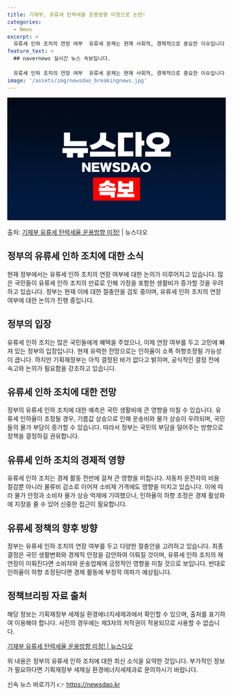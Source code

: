 ```yaml
---
title: 기재부, 유류세 탄력세율 운용방향 미정으로 논란!
categories:
  - News
excerpt: >
  유류세 인하 조치의 연장 여부  유류세 문제는 현재 사회적, 경제적으로 중요한 이슈입니다. 많은 국민들이 유…
feature_text: >
  ## navernews 실시간 뉴스 속보입니다.

  유류세 인하 조치의 연장 여부  유류세 문제는 현재 사회적, 경제적으로 중요한 이슈입니다. 많은 국민들이 유…
image: '/assets/img/newsdao_breakingnews.jpg'
---
```


![뉴스다오 속보](/assets/img/newsdao_breakingnews.jpg)

<p>출처: <a href="https://newsdao.kr/4246" rel="dofollow">기재부 유류세 탄력세율 운용방향 미정!</a> | 뉴스다오</p>

## 정부의 유류세 인하 조치에 대한 소식

현재 정부에서는 유류세 인하 조치의 연장 여부에 대한 논의가 이루어지고 있습니다. 많은 국민들이 유류세 인하 조치의 만료로 인해 가정을 포함한 생활비가 증가할 것을 우려하고 있습니다. 정부는 현재 이에 대한 절충안을 검토 중이며, 유류세 인하 조치의 연장 여부에 대한 논의가 진행 중입니다.

## 정부의 입장
유류세 인하 조치는 많은 국민들에게 혜택을 주었으나, 이제 연장 여부를 두고 고민에 빠져 있는 정부의 입장입니다. 현재 유력한 전망으로는 인하율이 소폭 하향조정될 가능성이 큽니다. 하지만 기획재정부는 아직 결정된 바가 없다고 밝히며, 공식적인 결정 전에 숙고와 논의가 필요함을 강조하고 있습니다.

## 유류세 인하 조치에 대한 전망
정부의 유류세 인하 조치에 대한 예측은 국민 생활비에 큰 영향을 미칠 수 있습니다. 유류세 인하율이 조정될 경우, 기름값 상승으로 인해 운송비와 물가 상승이 우려되며, 국민들의 물가 부담이 증가할 수 있습니다. 따라서 정부는 국민의 부담을 덜어주는 방향으로 정책을 결정하길 권유합니다.

## 유류세 인하 조치의 경제적 영향
유류세 인하 조치는 경제 활동 전반에 걸쳐 큰 영향을 미칩니다. 자동차 운전자의 비용 절감뿐 아니라 물류비 감소로 이어져 소비재 가격에도 영향을 미치고 있습니다. 이에 따라 물가 안정과 소비자 물가 상승 억제에 기여했으나, 인하율의 하향 조정은 경제 활성화에 지장을 줄 수 있어 신중한 접근이 필요합니다.

## 유류세 정책의 향후 방향
정부는 유류세 인하 조치의 연장 여부를 두고 다양한 절충안을 고려하고 있습니다. 최종 결정은 국민 생활변화와 경제적 안정을 감안하여 이뤄질 것이며, 유류세 인하 조치의 재연장이 이뤄진다면 소비자와 운송업체에 긍정적인 영향을 미칠 것으로 보입니다. 반대로 인하율이 하향 조정된다면 경제 활동에 부정적 여파가 예상됩니다.

## 정책브리핑 자료 출처
해당 정보는 기획재정부 세제실 환경에너지세제과에서 확인할 수 있으며, 출처를 표기하여 이용해야 합니다. 사진의 경우에는 제3자의 저작권이 적용되므로 사용할 수 없습니다.

[기재부 유류세 탄력세율 운용방향 미정! | 뉴스다오](https://newsdao.kr/4246)

위 내용은 정부의 유류세 인하 조치에 대한 최신 소식을 요약한 것입니다. 부가적인 정보가 필요하다면 기획재정부 세제실 환경에너지세제과로 문의하시기 바랍니다. 

신속 뉴스 바로가기 👉 <a href="https://newsdao.kr" rel="dofollow">https://newsdao.kr</a>


